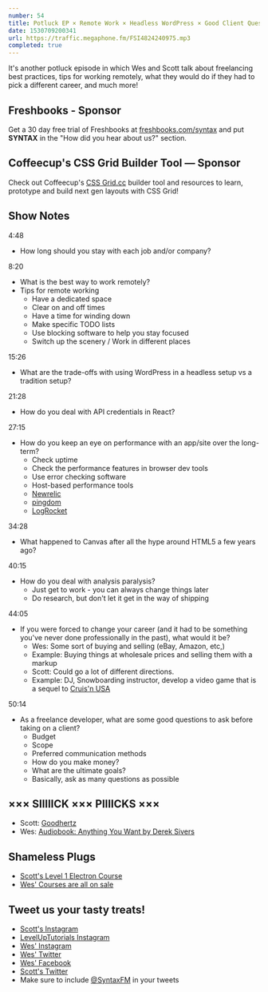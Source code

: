 ```yaml
---
number: 54
title: Potluck EP × Remote Work × Headless WordPress × Good Client Questions × Alternate Careers × React API Credentials
date: 1530709200341
url: https://traffic.megaphone.fm/FSI4824240975.mp3
completed: true
---
```


It's another potluck episode in which Wes and Scott talk about freelancing best practices, tips for working remotely, what they would do if they had to pick a different career, and much more!

## Freshbooks - Sponsor

Get a 30 day free trial of Freshbooks at [freshbooks.com/syntax](https://freshbooks.com/syntax) and put **SYNTAX** in the "How did you hear about us?" section.

## Coffeecup's CSS Grid Builder Tool — Sponsor

Check out Coffeecup's [CSS Grid.cc](https://cssgrid.cc/) builder tool and resources to learn, prototype and build next gen layouts with CSS Grid!

## Show Notes

4:48

* How long should you stay with each job and/or company?

8:20

* What is the best way to work remotely?
* Tips for remote working
  * Have a dedicated space
  * Clear on and off times
  * Have a time for winding down
  * Make specific TODO lists
  * Use blocking software to help you stay focused
  * Switch up the scenery / Work in different places

15:26

* What are the trade-offs with using WordPress in a headless setup vs a tradition setup?

21:28

* How do you deal with API credentials in React?

27:15

* How do you keep an eye on performance with an app/site over the long-term?
  * Check uptime
  * Check the performance features in browser dev tools
  * Use error checking software
  * Host-based performance tools
  * [Newrelic](https://newrelic.com/)
  * [pingdom](https://www.pingdom.com/)
  * [LogRocket](https://logrocket.com/)

34:28

* What happened to Canvas after all the hype around HTML5 a few years ago?

40:15

* How do you deal with analysis paralysis?
  * Just get to work - you can always change things later
  * Do research, but don't let it get in the way of shipping

44:05

* If you were forced to change your career (and it had to be something you've never done professionally in the past), what would it be?
  * Wes: Some sort of buying and selling (eBay, Amazon, etc,)
  * Example: Buying things at wholesale prices and selling them with a markup
  * Scott: Could go a lot of different directions.
  * Example: DJ, Snowboarding instructor, develop a video game that is a sequel to [Cruis'n USA](https://en.wikipedia.org/wiki/Cruis%27n_USA)

50:14

* As a freelance developer, what are some good questions to ask before taking on a client?
  * Budget
  * Scope
  * Preferred communication methods
  * How do you make money?
  * What are the ultimate goals?
  * Basically, ask as many questions as possible

## ××× SIIIIICK ××× PIIIICKS ×××

* Scott: [Goodhertz](https://goodhertz.co/)
* Wes: [Audiobook: Anything You Want by Derek Sivers](https://www.audible.com/pd/Bios-Memoirs/Anything-You-Want-Audiobook/B00563HS4C)

## Shameless Plugs

* [Scott's Level 1 Electron Course](https://LevelUpTutorials.com/pro)
* [Wes' Courses are all on sale](https://wesbos.com/courses)

## Tweet us your tasty treats!

* [Scott's Instagram](https://www.instagram.com/stolinski/)
* [LevelUpTutorials Instagram](https://www.instagram.com/LevelUpTutorials/)
* [Wes' Instagram](https://www.instagram.com/wesbos/)
* [Wes' Twitter](https://twitter.com/wesbos)
* [Wes' Facebook](https://www.facebook.com/wesbos.developer)
* [Scott's Twitter](https://twitter.com/stolinski)
* Make sure to include [@SyntaxFM](https://twitter.com/SyntaxFM) in your tweets
